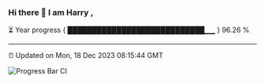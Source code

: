### Hi there 👋 I am Harry , 

⏳ Year progress { ████████████████████████████▁▁ } 96.26 %

---

⏰ Updated on Mon, 18 Dec 2023 08:15:44 GMT

![Progress Bar CI](https://github.com/duykhang68/duykhang68/workflows/Progress%20Bar%20CI/badge.svg)
